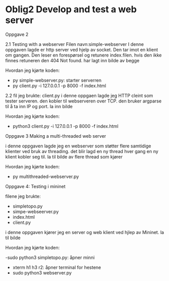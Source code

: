 # Oblig2 Develop and test a web server

Oppgave 2

2.1 Testing with a webserver 
Filen navn:simple-webserver
I denne oppgaven lagde er http server ved hjelp av socket. Den tar imot en klient om gangen. Den leser en forespørsel og retunere index.filen. hvis den ikke finnes retuneren den 404 Not found. har lagt inn bilde av begge

Hvordan jeg kjørte koden:
  - py simple-webserver.py: starter serverren
  - py client.py -i 127.0.0.1 -p 8000 -f index.html


2.2
fil jeg brukte: client.py
i denne oppgaen lagde jeg HTTP cleint som tester serveren. den kobler til webserveren over TCP. den bruker argparse til å ta inn IP og port. la inn bilde 

Hvordan jeg kjørte koden:
  - python3 client.py -i 127.0.0.1 -p 8000 -f index.html


Oppgave 3 Making a multi-threaded web server

i denne oppgaven lagde jeg en webserver som støtter flere samtidige klienter ved bruk av threading. det blir lagd en ny thread hver gang en ny klient kobler seg til. la til bilde av flere thread som kjører

Hvordan jeg kjørte koden:
  - py multithreaded-webserver.py


 Oppgave 4: Testing i mininet

 filene jeg brukte:
   - simpletopo.py
   - simpe-webseerver.py
   - index.html
   - client.py

i denne oppgaven kjører jeg en server og web klient ved hjlep av Mininet. la til bilde 


Hvordan jeg kjørte koden:

  -sudo python3 simpletopo.py: åpner minni
  - xterm h1 h3 r2: åpner terminal for hestene
  - sudo python3 webserver.py
    




  










